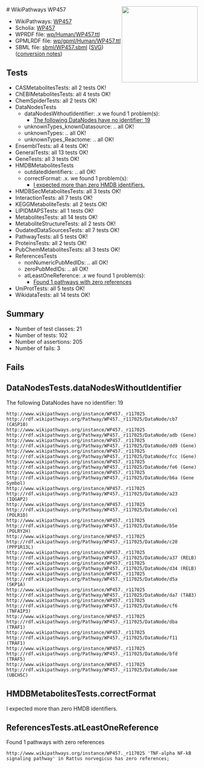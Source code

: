 <img style="float: right; width: 200px" src="../logo.png" />
# WikiPathways WP457

* WikiPathways: [WP457](https://identifiers.org/wikipathways:WP457)
* Scholia: [WP457](https://scholia.toolforge.org/wikipathways/WP457)
* WPRDF file: [wp/Human/WP457.ttl](../wp/Human/WP457.ttl)
* GPMLRDF file: [wp/gpml/Human/WP457.ttl](../wp/gpml/Human/WP457.ttl)
* SBML file: [sbml/WP457.sbml](../sbml/WP457.sbml) ([SVG](../sbml/WP457.svg)) ([conversion notes](../sbml/WP457.txt))

## Tests
* CASMetabolitesTests: all 2 tests OK!
* ChEBIMetabolitesTests: all 4 tests OK!
* ChemSpiderTests: all 2 tests OK!
* DataNodesTests
    * dataNodesWithoutIdentifier: .x we found 1 problem(s):
        * [The following DataNodes have no identifier: 19](#8792c499)
    * unknownTypes_knownDatasource: .. all OK!
    * unknownTypes: .. all OK!
    * unknownTypes_Reactome: .. all OK!
* EnsemblTests: all 4 tests OK!
* GeneralTests: all 13 tests OK!
* GeneTests: all 3 tests OK!
* HMDBMetabolitesTests
    * outdatedIdentifiers: .. all OK!
    * correctFormat: .x. we found 1 problem(s):
        * [I expected more than zero HMDB identifiers.](#ad154c1e)
* HMDBSecMetabolitesTests: all 3 tests OK!
* InteractionTests: all 7 tests OK!
* KEGGMetaboliteTests: all 2 tests OK!
* LIPIDMAPSTests: all 1 tests OK!
* MetabolitesTests: all 14 tests OK!
* MetaboliteStructureTests: all 2 tests OK!
* OudatedDataSourcesTests: all 7 tests OK!
* PathwayTests: all 5 tests OK!
* ProteinsTests: all 2 tests OK!
* PubChemMetabolitesTests: all 3 tests OK!
* ReferencesTests
    * nonNumericPubMedIDs: .. all OK!
    * zeroPubMedIDs: .. all OK!
    * atLeastOneReference: .x we found 1 problem(s):
        * [Found 1 pathways with zero references](#35eb778e)
* UniProtTests: all 5 tests OK!
* WikidataTests: all 14 tests OK!


## Summary

* Number of test classes: 21
* Number of tests: 102
* Number of assertions: 205
* Number of fails: 3

## Fails

<a name="8792c499" />

## DataNodesTests.dataNodesWithoutIdentifier

The following DataNodes have no identifier: 19
```
http://www.wikipathways.org/instance/WP457._r117025 http://rdf.wikipathways.org/Pathway/WP457._r117025/DataNode/cb7 (CASP10)
http://www.wikipathways.org/instance/WP457._r117025 http://rdf.wikipathways.org/Pathway/WP457._r117025/DataNode/adb (Gene)
http://www.wikipathways.org/instance/WP457._r117025 http://rdf.wikipathways.org/Pathway/WP457._r117025/DataNode/dd9 (Gene)
http://www.wikipathways.org/instance/WP457._r117025 http://rdf.wikipathways.org/Pathway/WP457._r117025/DataNode/fcc (Gene)
http://www.wikipathways.org/instance/WP457._r117025 http://rdf.wikipathways.org/Pathway/WP457._r117025/DataNode/fe6 (Gene)
http://www.wikipathways.org/instance/WP457._r117025 http://rdf.wikipathways.org/Pathway/WP457._r117025/DataNode/b6a (Gene Symbol)
http://www.wikipathways.org/instance/WP457._r117025 http://rdf.wikipathways.org/Pathway/WP457._r117025/DataNode/a23 (IQGAP2)
http://www.wikipathways.org/instance/WP457._r117025 http://rdf.wikipathways.org/Pathway/WP457._r117025/DataNode/ce1 (POLR1D)
http://www.wikipathways.org/instance/WP457._r117025 http://rdf.wikipathways.org/Pathway/WP457._r117025/DataNode/b5e (POLRY2H)
http://www.wikipathways.org/instance/WP457._r117025 http://rdf.wikipathways.org/Pathway/WP457._r117025/DataNode/c20 (PPP1R13L)
http://www.wikipathways.org/instance/WP457._r117025 http://rdf.wikipathways.org/Pathway/WP457._r117025/DataNode/a37 (RELB)
http://www.wikipathways.org/instance/WP457._r117025 http://rdf.wikipathways.org/Pathway/WP457._r117025/DataNode/d34 (RELB)
http://www.wikipathways.org/instance/WP457._r117025 http://rdf.wikipathways.org/Pathway/WP457._r117025/DataNode/d5a (SKP1A)
http://www.wikipathways.org/instance/WP457._r117025 http://rdf.wikipathways.org/Pathway/WP457._r117025/DataNode/da7 (TAB3)
http://www.wikipathways.org/instance/WP457._r117025 http://rdf.wikipathways.org/Pathway/WP457._r117025/DataNode/cf6 (TNFAIP3)
http://www.wikipathways.org/instance/WP457._r117025 http://rdf.wikipathways.org/Pathway/WP457._r117025/DataNode/dba (TRAF1)
http://www.wikipathways.org/instance/WP457._r117025 http://rdf.wikipathways.org/Pathway/WP457._r117025/DataNode/f11 (TRAF1)
http://www.wikipathways.org/instance/WP457._r117025 http://rdf.wikipathways.org/Pathway/WP457._r117025/DataNode/bfd (TRAF5)
http://www.wikipathways.org/instance/WP457._r117025 http://rdf.wikipathways.org/Pathway/WP457._r117025/DataNode/aae (UBCH5C)
```

<a name="ad154c1e" />

## HMDBMetabolitesTests.correctFormat

I expected more than zero HMDB identifiers.
<a name="35eb778e" />

## ReferencesTests.atLeastOneReference

Found 1 pathways with zero references
```
http://www.wikipathways.org/instance/WP457._r117025 'TNF-alpha NF-kB signaling pathway' in Rattus norvegicus has zero references; 
```

